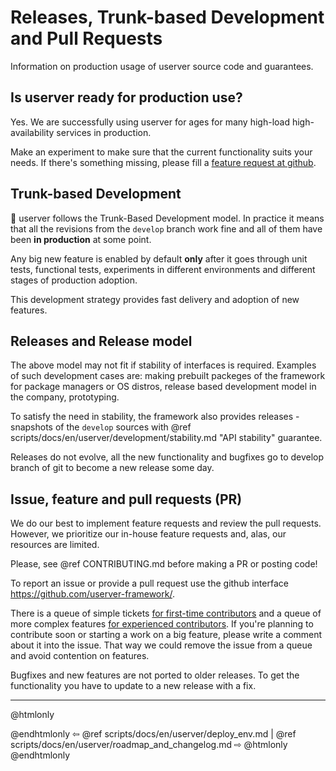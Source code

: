 # Releases, Trunk-based Development and Pull Requests

Information on production usage of userver source code and guarantees.


## Is userver ready for production use?

Yes. We are successfully using userver for ages for
many high-load high-availability services in production.

Make an experiment to make sure that the current functionality suits your
needs. If there's something missing, please fill a
[feature request at github](https://github.com/userver-framework/userver/issues).


## Trunk-based Development

🐙 userver follows the Trunk-Based Development model. In practice it means that
all the revisions from the `develop` branch work fine and all of them have been
**in production** at some point.

Any big new feature is enabled by default **only** after
it goes through unit tests, functional tests, experiments in different
environments and different stages of production adoption.

This development strategy provides fast delivery and adoption of new features.


## Releases and Release model

The above model may not fit if stability of interfaces is
required. Examples of such development cases are: making prebuilt packeges of
the framework for package managers or OS distros, release based development
model in the company, prototyping.

To satisfy the need in stability, the framework also provides releases -
snapshots of the `develop` sources with
@ref scripts/docs/en/userver/development/stability.md "API stability" guarantee.

Releases do not evolve, all the new functionality and bugfixes go to
develop branch of git to become a new release some day.


## Issue, feature and pull requests (PR)

We do our best to implement feature requests and review the pull requests.
However, we prioritize our in-house feature requests and, alas, our resources
are limited.

Please, see @ref CONTRIBUTING.md before making a PR or posting code!

To report an issue or provide a pull request use the github interface
https://github.com/userver-framework/.

There is a queue of simple tickets [for first-time contributors](https://github.com/userver-framework/userver/issues?q=is%3Aissue+is%3Aopen+label%3A%22good+first+issue%22+label%3A%22help+wanted%22)
and a queue of more complex features [for experienced contributors](https://github.com/userver-framework/userver/issues?q=is%3Aissue+is%3Aopen+label%3A%22big%22+label%3A%22help+wanted%22).
If you're planning to contribute soon or starting a work on a big feature,
please write a comment about it into the issue. That way we could remove the
issue from a queue and avoid contention on features.

Bugfixes and new features are not ported to older releases. To get the
functionality you have to update to a new release with a fix.


----------

@htmlonly <div class="bottom-nav"> @endhtmlonly
⇦ @ref scripts/docs/en/userver/deploy_env.md | @ref scripts/docs/en/userver/roadmap_and_changelog.md ⇨
@htmlonly </div> @endhtmlonly

